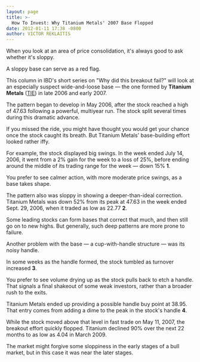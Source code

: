 ```yaml
---
layout: page
title: >-
  How To Invest: Why Titanium Metals' 2007 Base Flopped
date: 2012-01-11 17:38 -0800
author: VICTOR REKLAITIS
---
```





When you look at an area of price consolidation, it's always good to ask whether it's sloppy.


A sloppy base can serve as a red flag.


This column in IBD's short series on "Why did this breakout fail?" will look at an especially suspect wide-and-loose base — the one formed by **Titanium Metals** ([TIE](https://research.investors.com/quote.aspx?symbol=TIE)) in late 2006 and early 2007.


The pattern began to develop in May 2006, after the stock reached a high of 47.63 following a powerful, multiyear run. The stock split several times during this dramatic advance.


If you missed the ride, you might have thought you would get your chance once the stock caught its breath. But Titanium Metals' base-building effort looked rather iffy.


For example, the stock displayed big swings. In the week ended July 14, 2006, it went from a 2% gain for the week to a loss of 25%, before ending around the middle of its trading range for the week — down 15% **1**.


You prefer to see calmer action, with more moderate price swings, as a base takes shape.


The pattern also was sloppy in showing a deeper-than-ideal correction. Titanium Metals was down 52% from its peak at 47.63 in the week ended Sept. 29, 2006, when it traded as low as 22.77 **2**.


Some leading stocks can form bases that correct that much, and then still go on to new highs. But generally, such deep patterns are more prone to failure.


Another problem with the base — a cup-with-handle structure — was its noisy handle.


In some weeks as the handle formed, the stock tumbled as turnover increased **3**.


You prefer to see volume drying up as the stock pulls back to etch a handle. That signals a final shakeout of some weak investors, rather than a broader rush to the exits.


Titanium Metals ended up providing a possible handle buy point at 38.95. That entry comes from adding a dime to the peak in the stock's handle **4**.


While the stock moved above that level in fast trade on May 11, 2007, the breakout effort quickly flopped. Titanium declined 90% over the next 22 months to as low as 4.04 in March 2009.


The market might forgive some sloppiness in the early stages of a bull market, but in this case it was near the later stages.




